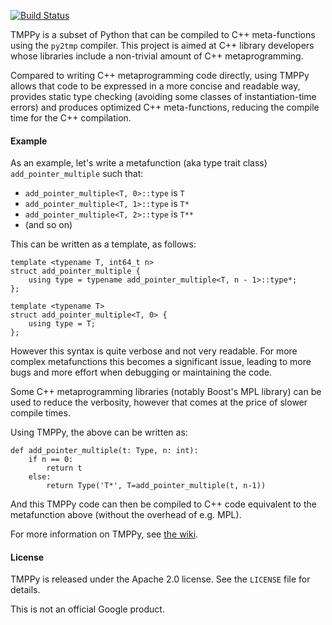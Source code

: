 
[![Build Status](https://img.shields.io/travis/google/tmppy/master.svg?label=Linux/OSX%20build/tests)](https://travis-ci.org/google/tmppy)

TMPPy is a subset of Python that can be compiled to C++ meta-functions using the `py2tmp` compiler.
This project is aimed at C++ library developers whose libraries include a non-trivial amount of C++
metaprogramming.

Compared to writing C++ metaprogramming code directly, using TMPPy allows that code to be expressed in a
more concise and readable way, provides static type checking (avoiding some classes of instantiation-time
errors) and produces optimized C++ meta-functions, reducing the compile time for the C++ compilation.

#### Example

As an example, let's write a metafunction (aka type trait class) `add_pointer_multiple` such that:

* `add_pointer_multiple<T, 0>::type` is `T`
* `add_pointer_multiple<T, 1>::type` is `T*`
* `add_pointer_multiple<T, 2>::type` is `T**`
* (and so on)

This can be written as a template, as follows:

    template <typename T, int64_t n>
    struct add_pointer_multiple {
        using type = typename add_pointer_multiple<T, n - 1>::type*;
    };
    
    template <typename T>
    struct add_pointer_multiple<T, 0> {
        using type = T;
    };

However this syntax is quite verbose and not very readable. For more complex metafunctions this becomes a significant issue, leading to more bugs and more effort when debugging or maintaining the code.

Some C++ metaprogramming libraries (notably Boost's MPL library) can be used to reduce the verbosity, however that comes at the price of slower compile times.

Using TMPPy, the above can be written as:

    def add_pointer_multiple(t: Type, n: int):
        if n == 0:
            return t
        else:
            return Type('T*', T=add_pointer_multiple(t, n-1))

And this TMPPy code can then be compiled to C++ code equivalent to the metafunction above (without the overhead of e.g. MPL).

For more information on TMPPy, see [the wiki](https://github.com/google/tmppy/wiki).

#### License

TMPPy is released under the Apache 2.0 license. See the `LICENSE` file for details.

This is not an official Google product.
